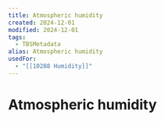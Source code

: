```yaml
---
title: Atmospheric humidity
created: 2024-12-01
modified: 2024-12-01
tags:
  - TBSMetadata
alias: Atmospheric humidity
usedFor:
  - "[[10288 Humidity]]"
---
```

# Atmospheric humidity
